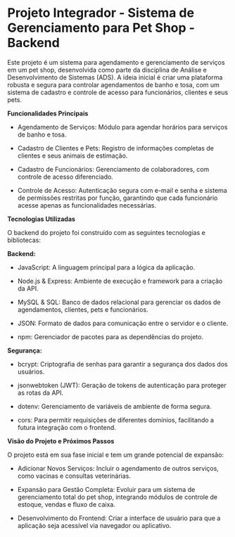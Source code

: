 # Projeto Integrador - Sistema de Gerenciamento para Pet Shop - Backend

Este projeto é um sistema para agendamento e gerenciamento de serviços em um pet shop, desenvolvida como parte da disciplina de Análise e Desenvolvimento de Sistemas (ADS). A ideia inicial é criar uma plataforma robusta e segura para controlar agendamentos de banho e tosa, com um sistema de cadastro e controle de acesso para funcionários, clientes e seus pets.

**Funcionalidades Principais**

- Agendamento de Serviços: Módulo para agendar horários para serviços de banho e tosa.

- Cadastro de Clientes e Pets: Registro de informações completas de clientes e seus animais de estimação.

- Cadastro de Funcionários: Gerenciamento de colaboradores, com controle de acesso diferenciado.

- Controle de Acesso: Autenticação segura com e-mail e senha e sistema de permissões restritas por função, garantindo que cada funcionário acesse apenas as funcionalidades necessárias.

**Tecnologias Utilizadas**

O backend do projeto foi construído com as seguintes tecnologias e bibliotecas:

**Backend:**

- JavaScript: A linguagem principal para a lógica da aplicação.

- Node.js & Express: Ambiente de execução e framework para a criação da API.

- MySQL & SQL: Banco de dados relacional para gerenciar os dados de agendamentos, clientes, pets e funcionários.

- JSON: Formato de dados para comunicação entre o servidor e o cliente.

- npm: Gerenciador de pacotes para as dependências do projeto.

**Segurança:**

- bcrypt: Criptografia de senhas para garantir a segurança dos dados dos usuários.

- jsonwebtoken (JWT): Geração de tokens de autenticação para proteger as rotas da API.

- dotenv: Gerenciamento de variáveis de ambiente de forma segura.

- cors: Para permitir requisições de diferentes domínios, facilitando a futura integração com o frontend.

**Visão do Projeto e Próximos Passos**

O projeto está em sua fase inicial e tem um grande potencial de expansão:

- Adicionar Novos Serviços: Incluir o agendamento de outros serviços, como vacinas e consultas veterinárias.

- Expansão para Gestão Completa: Evoluir para um sistema de gerenciamento total do pet shop, integrando módulos de controle de estoque, vendas e fluxo de caixa.

- Desenvolvimento do Frontend: Criar a interface de usuário para que a aplicação seja acessível via navegador ou aplicativo.


